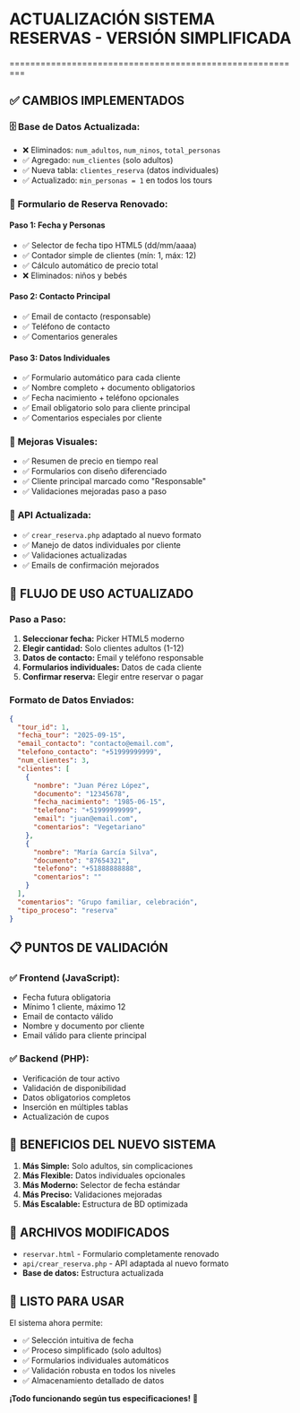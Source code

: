 # ACTUALIZACIÓN SISTEMA RESERVAS - VERSIÓN SIMPLIFICADA
=========================================================

## ✅ CAMBIOS IMPLEMENTADOS

### 🗄️ **Base de Datos Actualizada:**
- ❌ Eliminados: `num_adultos`, `num_ninos`, `total_personas`
- ✅ Agregado: `num_clientes` (solo adultos)
- ✅ Nueva tabla: `clientes_reserva` (datos individuales)
- ✅ Actualizado: `min_personas = 1` en todos los tours

### 📝 **Formulario de Reserva Renovado:**

#### **Paso 1: Fecha y Personas**
- ✅ Selector de fecha tipo HTML5 (dd/mm/aaaa)
- ✅ Contador simple de clientes (mín: 1, máx: 12)
- ✅ Cálculo automático de precio total
- ❌ Eliminados: niños y bebés

#### **Paso 2: Contacto Principal**
- ✅ Email de contacto (responsable)
- ✅ Teléfono de contacto
- ✅ Comentarios generales

#### **Paso 3: Datos Individuales**
- ✅ Formulario automático para cada cliente
- ✅ Nombre completo + documento obligatorios
- ✅ Fecha nacimiento + teléfono opcionales
- ✅ Email obligatorio solo para cliente principal
- ✅ Comentarios especiales por cliente

### 🎨 **Mejoras Visuales:**
- ✅ Resumen de precio en tiempo real
- ✅ Formularios con diseño diferenciado
- ✅ Cliente principal marcado como "Responsable"
- ✅ Validaciones mejoradas paso a paso

### 🔧 **API Actualizada:**
- ✅ `crear_reserva.php` adaptado al nuevo formato
- ✅ Manejo de datos individuales por cliente
- ✅ Validaciones actualizadas
- ✅ Emails de confirmación mejorados

## 🚀 **FLUJO DE USO ACTUALIZADO**

### **Paso a Paso:**
1. **Seleccionar fecha:** Picker HTML5 moderno
2. **Elegir cantidad:** Solo clientes adultos (1-12)
3. **Datos de contacto:** Email y teléfono responsable
4. **Formularios individuales:** Datos de cada cliente
5. **Confirmar reserva:** Elegir entre reservar o pagar

### **Formato de Datos Enviados:**
```json
{
  "tour_id": 1,
  "fecha_tour": "2025-09-15",
  "email_contacto": "contacto@email.com",
  "telefono_contacto": "+51999999999",
  "num_clientes": 3,
  "clientes": [
    {
      "nombre": "Juan Pérez López",
      "documento": "12345678",
      "fecha_nacimiento": "1985-06-15",
      "telefono": "+51999999999",
      "email": "juan@email.com",
      "comentarios": "Vegetariano"
    },
    {
      "nombre": "María García Silva",
      "documento": "87654321",
      "telefono": "+51888888888",
      "comentarios": ""
    }
  ],
  "comentarios": "Grupo familiar, celebración",
  "tipo_proceso": "reserva"
}
```

## 📋 **PUNTOS DE VALIDACIÓN**

### ✅ **Frontend (JavaScript):**
- Fecha futura obligatoria
- Mínimo 1 cliente, máximo 12
- Email de contacto válido
- Nombre y documento por cliente
- Email válido para cliente principal

### ✅ **Backend (PHP):**
- Verificación de tour activo
- Validación de disponibilidad
- Datos obligatorios completos
- Inserción en múltiples tablas
- Actualización de cupos

## 🎯 **BENEFICIOS DEL NUEVO SISTEMA**

1. **Más Simple:** Solo adultos, sin complicaciones
2. **Más Flexible:** Datos individuales opcionales
3. **Más Moderno:** Selector de fecha estándar
4. **Más Preciso:** Validaciones mejoradas
5. **Más Escalable:** Estructura de BD optimizada

## 🔧 **ARCHIVOS MODIFICADOS**

- `reservar.html` - Formulario completamente renovado
- `api/crear_reserva.php` - API adaptada al nuevo formato
- **Base de datos:** Estructura actualizada

## 🎉 **LISTO PARA USAR**

El sistema ahora permite:
- ✅ Selección intuitiva de fecha
- ✅ Proceso simplificado (solo adultos)
- ✅ Formularios individuales automáticos
- ✅ Validación robusta en todos los niveles
- ✅ Almacenamiento detallado de datos

**¡Todo funcionando según tus especificaciones!** 🚀
